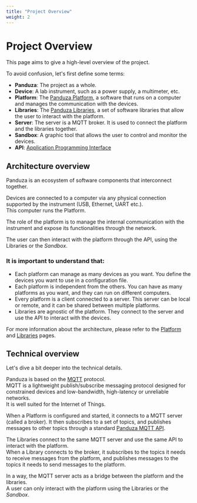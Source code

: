 ```yaml
---
title: "Project Overview"
weight: 2
---
```


# Project Overview

This page aims to give a high-level overview of the project.

To avoid confusion, let's first define some terms:
- **Panduza**: The project as a whole.
- **Device**: A lab instrument, such as a power supply, a multimeter, etc.
- **Platform**: The [Panduza Platform](/docs/platform), a software that runs on a computer and manages the communication with the devices.
- **Libraries**: The [Panduza Libraries](/docs/libs/cpp), a set of software libraries that allow the user to interact with the platform.
- **Server**: The server is a MQTT broker. It is used to connect the platform and the libraries together.
- **Sandbox**: A graphic tool that allows the user to control and monitor the devices.
- **API**: [Application Programming Interface](https://en.wikipedia.org/wiki/API)

## Architecture overview

Panduza is an ecosystem of software components that interconnect together.

Devices are connected to a computer via any physical connection supported by the instrument (USB, Ethernet, UART etc.).\
This computer runs the Platform.

The role of the platform is to manage the internal communication with the instrument and expose its functionalities through the network.

The user can then interact with the platform through the API, using the Libraries or the *Sandbox*.

### It is important to understand that:

- Each platform can manage as many devices as you want. You define the devices you want to use in a configuration file.
- Each platform is independent from the others. You can have as many platforms as you want, and they can run on different computers.
- Every platform is a client connected to a server. This server can be local or remote, and it can be shared between multiple platforms.
- Libraries are agnostic of the platform. They connect to the server and use the API to interact with the devices.

For more information about the architecture, please refer to the [Platform](/docs/platform) and [Libraries](/docs/libs/cpp) pages.

## Technical overview

Let's dive a bit deeper into the technical details.

Panduza is based on the [MQTT](https://mqtt.org/) protocol.\
MQTT is a lightweight publish/subscribe messaging protocol designed for constrained devices and low-bandwidth, high-latency or unreliable networks.\
It is well suited for the Internet of Things.

When a Platform is configured and started, it connects to a MQTT server (called a broker).
It then subscribes to a set of topics, and publishes messages to other topics through a standard [Panduza MQTT API](/docs/mqtt).

The Libraries connect to the same MQTT server and use the same API to interact with the platform.\
When a Library connects to the broker, it subscribes to the topics it needs to receive messages from the platform, and publishes messages to the topics it needs to send messages to the platform.

In a way, the MQTT server acts as a bridge between the platform and the libraries.\
A user can only interact with the platform using the Libraries or the *Sandbox*.